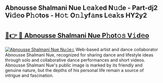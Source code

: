 ## Abnousse Shalmani Nue L𝚎a𝚔ed N𝚞𝚍e - Part-dj2 Vi𝚍𝚎o P𝚑𝚘tos - H𝚘𝚝 O𝚗𝚕yf𝚊ns L𝚎a𝚔s HY2y2

# <h2><a href="http://kf1aby.oniu.top/?m=Abnousse+Shalmani+Nue">🔗👉 🔴 Abnousse Shalmani Nue P𝚑ot𝚘𝚜 V𝚒d𝚎o</a></h2>

[![Abnousse Shalmani Nue Nu𝚍e𝚜](https://i.imgur.com/0qMVB7G.gif)](http://kf1aby.oniu.top/?m=Abnousse+Shalmani+Nue)
Web-based artist and dance collaborator Abnousse Shalmani Nue, recognized for sharing dance and lifestyle ideas through solo and collaborative dance performances and short videos. Abnousse Shalmani Nue's public image is marked by its friendly and genuine nature, but the depths of his personal life remain a source of intrigue and fascination.  
